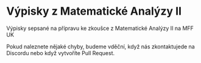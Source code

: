 # Výpisky z Matematické Analýzy II
Výpisky sepsané na přípravu ke zkoušce z Matematické Analýzy II na MFF UK


Pokud naleznete nějaké chyby, budeme vděční, když nás zkontaktujede na Discordu nebo když vytvoříte Pull Request.
